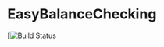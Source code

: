 # EasyBalanceChecking
[![Build Status](https://travis-ci.org/jessicamagris/EasyBalanceChecking.svg?branch=master)
